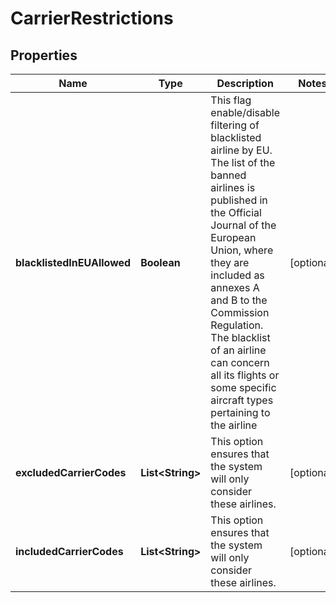 # CarrierRestrictions

## Properties
Name | Type | Description | Notes
------------ | ------------- | ------------- | -------------
**blacklistedInEUAllowed** | **Boolean** | This flag enable/disable filtering of blacklisted airline by EU. The list of the banned airlines is published in the Official Journal of the European Union, where they are included as annexes A and B to the Commission Regulation. The blacklist of an airline can concern all its flights or some specific aircraft types pertaining to the airline |  [optional]
**excludedCarrierCodes** | **List&lt;String&gt;** | This option ensures that the system will only consider these airlines. |  [optional]
**includedCarrierCodes** | **List&lt;String&gt;** | This option ensures that the system will only consider these airlines. |  [optional]
